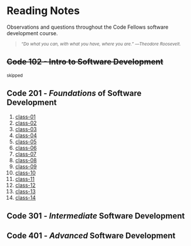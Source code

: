 # Reading Notes
Observations and questions throughout the Code Fellows software development course.

> <sub>*“Do what you can, with what you have, where you are.” ―Theodore Roosevelt.*</sub>

## ~~Code 102 - Intro to Software Development~~
<sub>skipped</sub>

## Code 201 - *Foundations* of Software Development
1. [class-01](./class-01.md)
2. [class-02](./class-02.md)
3. [class-03](./class-03.md)
4. [class-04](./class-04.md)
5. [class-05](./class-05.md)
6. [class-06](./class-06.md)
7. [class-07](./class-07.md)
8. [class-08](./class-08.md)
9. [class-09](./class-09.md)
10. [class-10](./class-10.md)
11. [class-11](./class-11.md)
12. [class-12](./class-12.md)
13. [class-13](./class-13.md)
14. [class-14](./class-14.md)

## Code 301 - *Intermediate* Software Development


## Code 401 - *Advanced* Software Development
